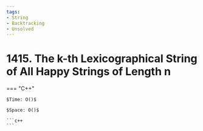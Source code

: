 ```yaml
---
tags:
- String
- Backtracking
- Unsolved
---
```



# 1415. The k-th Lexicographical String of All Happy Strings of Length n

=== "C++"

    $Time: O()$

    $Space: O()$

    ```c++
    ```
